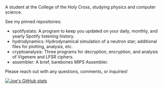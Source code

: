 A student at the College of the Holy Cross, studying physics and computer science. 

See my pinned repositories:
- spotifystats: A program to keep you updated on your daily, monthly, and yearly Spotify listening history.
- hydrodynamics: Hydrodynamical simulation of a neutron star; additional files for plotting, analysis, etc.
- cryptoanalysis: Three programs for decryption, encryption, and analysis of Vigenere and LFSR ciphers.
- assembler: A brief, barebones MIPS Assembler.

Please reach out with any questions, comments, or inquiries!

[![Joe's GitHub stats](https://github-readme-stats.vercel.app/api?username=joee9&show_icons=true&theme=onedark)](https://github.com/anuraghazra/github-readme-stats)
